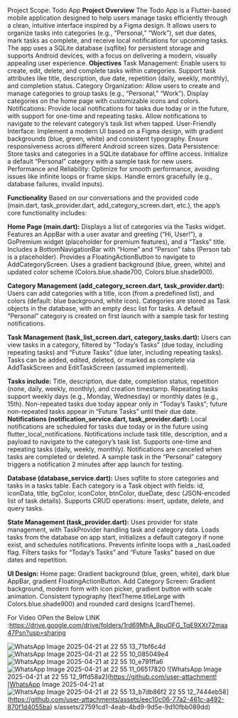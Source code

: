 Project Scope: Todo App
**Project Overview**
The Todo App is a Flutter-based mobile application designed to help users manage tasks efficiently through a clean, intuitive interface inspired by a Figma design. It allows users to organize tasks into categories (e.g., “Personal,” “Work”), set due dates, mark tasks as complete, and receive local notifications for upcoming tasks. The app uses a SQLite database (sqflite) for persistent storage and supports Android devices, with a focus on delivering a modern, visually appealing user experience.
**Objectives**
Task Management:
              Enable users to create, edit, delete, and complete tasks within categories. Support task attributes like title, description, due date, repetition (daily, weekly, monthly), and completion status.
Category Organization:
              Allow users to create and manage categories to group tasks (e.g., “Personal,” “Work”). Display categories on the home page with customizable icons and colors.
Notifications:
              Provide local notifications for tasks due today or in the future, with support for one-time and repeating tasks. Allow 
 notifications to navigate to the relevant category’s task list when tapped.
User-Friendly Interface:
              Implement a modern UI based on a Figma design, with gradient backgrounds (blue, green, white) and consistent typography.
Ensure responsiveness across different Android screen sizes.
Data Persistence:
             Store tasks and categories in a SQLite database for offline access. Initialize a default “Personal” category with a sample task for new users.
Performance and Reliability:
             Optimize for smooth performance, avoiding issues like infinite loops or frame skips. Handle errors gracefully (e.g., database failures, invalid inputs).

**Functionality**
Based on our conversations and the provided code (main.dart, task_provider.dart, add_category_screen.dart, etc.), the app’s core functionality includes:

**Home Page (main.dart):**
Displays a list of categories via the Tasks widget.
Features an AppBar with a user avatar and greeting (“Hi, User!”), a GoPremium widget (placeholder for premium features), and a “Tasks” title.
Includes a BottomNavigationBar with “Home” and “Person” tabs (Person tab is a placeholder).
Provides a FloatingActionButton to navigate to AddCategoryScreen.
Uses a gradient background (blue, green, white) and updated color scheme (Colors.blue.shade700, Colors.blue.shade900).

**Category Management (add_category_screen.dart, task_provider.dart):**
Users can add categories with a title, icon (from a predefined list), and colors (default: blue background, white icon).
Categories are stored as Task objects in the database, with an empty desc list for tasks.
A default “Personal” category is created on first launch with a sample task for testing notifications.

**Task Management (task_list_screen.dart, category_tasks.dart):**
Users can view tasks in a category, filtered by “Today’s Tasks” (due today, including repeating tasks) and “Future Tasks” (due later, including repeating tasks).
Tasks can be added, edited, deleted, or marked as complete via AddTaskScreen and EditTaskScreen (assumed implemented).

**Tasks include:**
Title, description, due date, completion status, repetition (none, daily, weekly, monthly), and creation timestamp.
Repeating tasks support weekly days (e.g., Monday, Wednesday) or monthly dates (e.g., 15th).
Non-repeated tasks due today appear only in “Today’s Tasks”; future non-repeated tasks appear in “Future Tasks” until their due date.
**Notifications (notification_service.dart, task_provider.dart):**
Local notifications are scheduled for tasks due today or in the future using flutter_local_notifications.
Notifications include task title, description, and a payload to navigate to the category’s task list.
Supports one-time and repeating tasks (daily, weekly, monthly).
Notifications are canceled when tasks are completed or deleted.
A sample task in the “Personal” category triggers a notification 2 minutes after app launch for testing.

**Database (database_service.dart):**
Uses sqflite to store categories and tasks in a tasks table.
Each category is a Task object with fields: id, iconData, title, bgColor, iconColor, btnColor, dueDate, desc (JSON-encoded list of task details).
Supports CRUD operations: insert, update, delete, and query tasks.

**State Management (task_provider.dart):**
Uses provider for state management, with TaskProvider handling task and category data.
Loads tasks from the database on app start, initializes a default category if none exist, and schedules notifications.
Prevents infinite loops with a _hasLoaded flag.
Filters tasks for “Today’s Tasks” and “Future Tasks” based on due dates and repetition.

**UI Design:**
Home page: Gradient background (blue, green, white), dark blue AppBar, gradient FloatingActionButton.
Add Category Screen: Gradient background, modern form with icon picker, gradient button with scale animation.
Consistent typography (textTheme.titleLarge with Colors.blue.shade900) and rounded card designs (cardTheme).


For Video OPen the Below LINK :https://drive.google.com/drive/folders/1rd69MhA_8puOFG_TqE9XXt72maa47Psn?usp=sharing

![WhatsApp Image 2025-04-21 at 22 55 13_71bf6c4d](https://github.com/user-attachments/assets/40f86aa1-c7b8-4215-971d-b40069b3d5dc)
![WhatsApp Image 2025-04-21 at 22 55 10_085049e4](https://github.com/user-attachments/assets/c4dcc2ad-a03e-422c-87a2-5845c7350eb2)
![WhatsApp Image 2025-04-21 at 22 55 10_e791ffa6](https://github.com/user-attachments/assets/fc2e4796-dcb8-49eb-8b64-4775f6638e97)
![WhatsApp Image 2025-04-21 at 22 55 11_06517820](https://github.com/user-attachments/assets/9271efef-57e3-4e91-be03-26378ec8af91)
![WhatsApp Image 2025-04-21 at 22 55 12_9ffd58a2](https://github.com/user-attachment![WhatsApp Image 2025-04-21 at![WhatsApp Image 2025-04-21 at 22 55 13_b7db86f2](https://github.com/user-attachments/assets/807d748f-893c-49e3-8519-5859ba734920)
 22 55 12_7444eb58](https://github.com/user-attachments/assets/eec10c06-77a2-461c-a492-870f1d4055ba)
s/assets/27591cd1-4eab-4bd9-9d5e-9d10fbb089dd)
